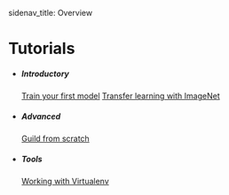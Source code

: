 sidenav_title: Overview

# Tutorials

<ul class="categorized-view">
<li>
<h5>Introductory</h5>
<a href="train-your-first-model">Train your first model</a>
<a href="transfer-learning-with-imagenet">Transfer learning with ImageNet</a>
</li>

<li>
<h5>Advanced</h5>
<a href="guild-from-scratch">Guild from scratch</a>
</li>

<li>
<h5>Tools</h5>
<a href="working-with-virtualenv">Working with Virtualenv</a>
</li>
</ul>
